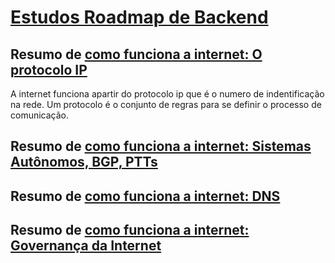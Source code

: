 # [Estudos Roadmap de Backend](https://roadmap.sh/backend)


## Resumo de [como funciona a internet: O protocolo IP](https://www.youtube.com/watch?v=HNQD0qJ0TC4&t=191s)

A internet funciona apartir do protocolo ip que é o numero de indentificação na rede. Um protocolo é o conjunto de regras para se definir o processo de comunicação.

## Resumo de [como funciona a internet: Sistemas Autônomos, BGP, PTTs](https://youtu.be/C5qNAT_j63M)

## Resumo de [como funciona a internet: DNS](https://youtu.be/ACGuo26MswI)

## Resumo de [como funciona a internet: Governança da Internet](https://youtu.be/ZYsjMEISR6E)
